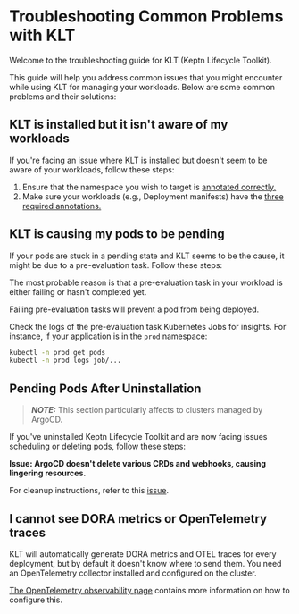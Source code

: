 # Troubleshooting Common Problems with KLT

Welcome to the troubleshooting guide for KLT (Keptn Lifecycle Toolkit). 

This guide will help you address common issues that you might encounter while using KLT for managing your workloads. Below are some common problems and their solutions:

## KLT is installed but it isn't aware of my workloads

If you're facing an issue where KLT is installed but doesn't seem to be aware of your workloads, follow these steps:

1. Ensure that the namespace you wish to target is [annotated correctly.](https://lifecycle.keptn.sh/docs/install/install/#enable-klt-for-your-cluster)
2. Make sure your workloads (e.g., Deployment manifests) have the [three required annotations.](https://lifecycle.keptn.sh/docs/implementing/integrate/#annotate-workloads)

## KLT is causing my pods to be pending

If your pods are stuck in a pending state and KLT seems to be the cause, it might be due to a pre-evaluation task. Follow these steps:

The most probable reason is that a pre-evaluation task in your workload is either failing or hasn't completed yet.

Failing pre-evaluation tasks will prevent a pod from being deployed.

Check the logs of the pre-evaluation task Kubernetes Jobs for insights. For instance, if your application is in the `prod` namespace:

```bash
kubectl -n prod get pods
kubectl -n prod logs job/...
```

## Pending Pods After Uninstallation

> **_NOTE:_**  This section particularly affects to clusters managed by ArgoCD.

If you've uninstalled Keptn Lifecycle Toolkit and are now facing issues scheduling or deleting pods, follow these steps:

**Issue: ArgoCD doesn't delete various CRDs and webhooks, causing lingering resources.**

For cleanup instructions, refer to this [issue](https://github.com/keptn/lifecycle-toolkit/issues/1828).


## I cannot see DORA metrics or OpenTelemetry traces

KLT will automatically generate DORA metrics and OTEL traces for every deployment, but by default it doesn't know where to send them. You need an OpenTelemetry collector installed and configured on the cluster.

[The OpenTelemetry observability page](https://lifecycle.keptn.sh/docs/implementing/otel/) contains more information on how to configure this.